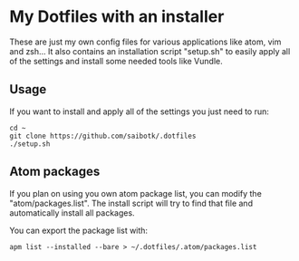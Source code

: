 # My Dotfiles with an installer

These are just my own config files for various applications like atom, vim and zsh...
It also contains an installation script "setup.sh" to easily apply all of the settings and install some needed tools like
Vundle.

## Usage
If you want to install and apply all of the settings you just need to run:
```
cd ~
git clone https://github.com/saibotk/.dotfiles
./setup.sh
```

## Atom packages
If you plan on using you own atom package list, you can modify the "atom/packages.list".
The install script will try to find that file and automatically install all packages.

You can export the package list with:
```
apm list --installed --bare > ~/.dotfiles/.atom/packages.list
```

